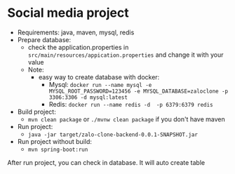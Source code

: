 <H1>Social media project</H1>

- Requirements: java, maven, mysql, redis
- Prepare database:
  - check the application.properties in `src/main/resources/appication.properties` and change it with your value
  - Note:
    - easy way to create database with docker:
      - Mysql: `docker run --name mysql -e MYSQL_ROOT_PASSWORD=123456 -e MYSQL_DATABASE=zaloclone -p 3306:3306 -d mysql:latest`
      - Redis: `docker run --name redis -d  -p 6379:6379 redis`
- Build project:
  - `mvn clean package` or `./mvnw clean package` if you don't have maven
- Run project:
  - `java -jar target/zalo-clone-backend-0.0.1-SNAPSHOT.jar`
- Run project without build:
  - `mvn spring-boot:run`

After run project, you can check in database. It will auto create table